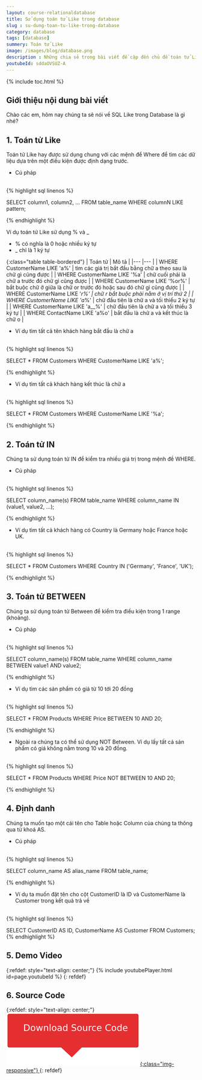 ```yaml
---
layout: course-relationaldatabase
title: Sử dụng toán tử Like trong database 
slug : su-dung-toan-tu-like-trong-database
category: database
tags: [database]
summery: Toán tử Like    
image: /images/blog/database.png
description : Những chia sẻ trong bài viết đề cập đến chủ đề toán tử Like trong Database. Trong đó tác giả lần lượt trình bày về phép toán tử Like, IN, BETWEEN và cách định danh một cái tên cho Table hoặc Column thông qua từ khoá AS. Ở mỗi phép toán tử, tác giả đưa ra các hình ảnh minh hoạ cho cú pháp thực hiện. Từ đó giúp người đọc hiểu được và áp dụng được toán tử Like trong lập trình Database hiệu quả hơn.
youtubeId: sddaOVSUZ-A
---
```


{% include toc.html %}

## **Giới thiệu nội dung bài viết**

Chào các em, hôm nay chúng ta sẽ nói về SQL Like trong Database là gì nhé?

## **1. Toán tử Like**

Toán tử Like hay được sử dụng chung với các mệnh để Where để tìm các dữ liệu dựa trên một điều kiện được định dạng trước.

- Cú pháp 
<br>
{% highlight sql linenos %}

SELECT column1, column2, ...
FROM table_name
WHERE columnN LIKE pattern;

{% endhighlight %}

Ví dụ toán tử Like sử dụng % và _

- % có nghĩa là 0 hoặc nhiều ký tự
- _ chỉ là 1 ký tự


{:class="table table-bordered"}
|  Toán tử  						|  Mô tả										|
|---								|---											|
|	WHERE CustomerName LIKE 'a%'	| tìm các giá trị bắt đầu bằng chữ a theo sau là chữ gì cũng được	|
|	WHERE CustomerName LIKE '%a'	| chữ cuối phải là chữ a trước đó chữ gì cũng được |
|	WHERE CustomerName LIKE '%or%'	| bắt buộc chữ ở giữa là chữ or trước đó hoặc sau đó chữ gì cũng được |
|	WHERE CustomerName LIKE '_r%'	| chữ r bắt buộc phải nằm ở vị trí thứ 2							|
|	WHERE CustomerName LIKE 'a_%'	| chữ đầu tiên là chữ a và tối thiểu 2 ký tự |
|	WHERE CustomerName LIKE 'a__%'	| chữ đầu tiên là chữ a và tối thiểu 3 ký tự |
|	WHERE ContactName LIKE 'a%o'	| bắt đầu là chữ a và kết thúc là chữ o |


- Ví dụ tìm tất cả tên khách hàng bắt đầu là chữ a

<br>
{% highlight sql linenos %}

SELECT * FROM Customers
WHERE CustomerName LIKE 'a%'; 

{% endhighlight %}

- Ví dụ tìm tất cả khách hàng kết thúc là chữ a

<br>
{% highlight sql linenos %}

SELECT * FROM Customers
WHERE CustomerName LIKE '%a'; 

{% endhighlight %}

## **2. Toán tử IN**

Chúng ta sử dụng toán tử IN để kiểm tra nhiều giá trị trong mệnh đề WHERE.

- Cú pháp
<br>
{% highlight sql linenos %}

SELECT column_name(s)
FROM table_name
WHERE column_name IN (value1, value2, ...); 

{% endhighlight %}

- Ví dụ tìm tất cả khách hàng có Country là Germany hoặc France hoặc UK.

<br>
{% highlight sql linenos %}

SELECT * FROM Customers
WHERE Country IN ('Germany', 'France', 'UK');

{% endhighlight %}

## **3. Toán tử BETWEEN**

Chúng ta sử dụng toán tử Between để kiểm tra điều kiện trong 1 range (khoảng).

- Cú pháp

<br>
{% highlight sql linenos %}

SELECT column_name(s)
FROM table_name
WHERE column_name BETWEEN value1 AND value2; 

{% endhighlight %}

- Ví dụ tìm các sản phẩm có giá từ 10 tới 20 đồng

<br>
{% highlight sql linenos %}

SELECT * FROM Products
WHERE Price BETWEEN 10 AND 20;

{% endhighlight %}

- Ngoài ra chúng ta có thể sử dụng NOT Between. Ví dụ lấy tất cả sản phẩm có giá không nằm trong 10 và 20 đồng.

<br>
{% highlight sql linenos %}

SELECT * FROM Products
WHERE Price NOT BETWEEN 10 AND 20;

{% endhighlight %}

## **4. Định danh**

Chúng ta muốn tạo một cái tên cho Table hoặc Column của chúng ta thông qua từ khoá AS.

- Cú pháp

<br>
{% highlight sql linenos %}

SELECT column_name AS alias_name
FROM table_name;

{% endhighlight %}

- Ví dụ ta muốn đặt tên cho cột CustomerID là ID và CustomerName là Customer trong kết quả trả về

<br>
{% highlight sql linenos %}

SELECT CustomerID AS ID, CustomerName AS Customer
FROM Customers; 
{% endhighlight %}

## **5. Demo Video**

{:refdef: style="text-align: center;"}
{% include youtubePlayer.html id=page.youtubeId %}
{: refdef}

## **6. Source Code**

{:refdef: style="text-align: center;"}
<a href="https://github.com/levunguyen/Database-Mysql" target="_blank"> ![Sourcecode ](/images/icon/githubsource.png){:class="img-responsive"} </a>
{: refdef}
